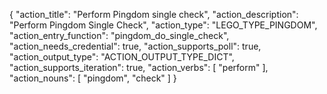 {
"action_title": "Perform Pingdom single check",
"action_description": "Perform Pingdom Single Check",
"action_type": "LEGO_TYPE_PINGDOM",
"action_entry_function": "pingdom_do_single_check",
"action_needs_credential": true,
"action_supports_poll": true,
"action_output_type": "ACTION_OUTPUT_TYPE_DICT",
"action_supports_iteration": true,
"action_verbs": [
"perform"
],
"action_nouns": [
"pingdom",
"check"
]
}
